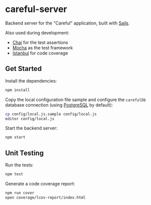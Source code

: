 # careful-server

Backend server for the "Careful" application, built with [Sails](http://sailsjs.org).

Also used during development:
- [Chai](http://chaijs.com) for the test assertions
- [Mocha](http://mochajs.org) as the test framework
- [Istanbul](https://github.com/gotwarlost/istanbul) for code coverage

## Get Started

Install the dependencies:

```bash
npm install
```

Copy the local configuration file sample and configure the ```carefulDb``` database connection (using [PostgreSQL](http://www.postgresql.org/) by default):

```bash
cp config/local.js.sample config/local.js
editor config/local.js
```

Start the backend server:

```bash
npm start
```

## Unit Testing

Run the tests:

```bash
npm test
```

Generate a code coverage report:

```bash
npm run cover
open coverage/lcov-report/index.html
```
